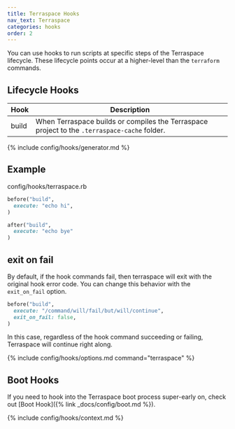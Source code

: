 ```yaml
---
title: Terraspace Hooks
nav_text: Terraspace
categories: hooks
order: 2
---
```


You can use hooks to run scripts at specific steps of the Terraspace lifecycle. These lifecycle points occur at a higher-level than the `terraform` commands.

## Lifecycle Hooks

Hook | Description
---|---
build | When Terraspace builds or compiles the Terraspace project to the `.terraspace-cache` folder.

{% include config/hooks/generator.md %}

## Example

config/hooks/terraspace.rb

```ruby
before("build",
  execute: "echo hi",
)

after("build",
  execute: "echo bye"
)
```

## exit on fail

By default, if the hook commands fail, then terraspace will exit with the original hook error code.  You can change this behavior with the `exit_on_fail` option.

```ruby
before("build",
  execute: "/command/will/fail/but/will/continue",
  exit_on_fail: false,
)
```

In this case, regardless of the hook command succeeding or failing, Terraspace will continue right along.

{% include config/hooks/options.md command="terraspace" %}

## Boot Hooks

If you need to hook into the Terraspace boot process super-early on, check out [Boot Hook]({% link _docs/config/boot.md %}).

{% include config/hooks/context.md %}
